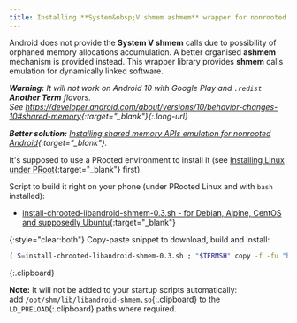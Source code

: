 ```yaml
---
title: Installing **System&nbsp;V shmem ashmem** wrapper for nonrooted Android
---
```

Android does not provide the **System&nbsp;V shmem** calls
due to possibility of orphaned memory allocations accumulation.
A better organised **ashmem** mechanism is provided instead.
This wrapper library provides **shmem** calls emulation for dynamically linked software.

*__Warning:__ It will not work on Android&nbsp;10 with Google Play and `.redist` __Another Term__ flavors.
<br/>See <https://developer.android.com/about/versions/10/behavior-changes-10#shared-memory>{:target="_blank"}{:.long-url}*

<hl><span markdown="1">
*__Better solution:__
[Installing shared memory APIs emulation for nonrooted Android](installing-linux-apis-emulation-for-nonrooted-android.html#main_content){:target="_blank"}.*
</span></hl>

It's supposed to use a PRooted environment to install it
(see [Installing Linux under PRoot](installing-linux-under-proot.html#main_content){:target="_blank"} first).

Script to build it right on your phone (under PRooted Linux and with `bash` installed):

* [install-chrooted-libandroid-shmem-0.3.sh - for Debian, Alpine, CentOS and supposedly Ubuntu](https://github.com/green-green-avk/AnotherTerm-scripts/blob/master/install-chrooted-libandroid-shmem-0.3.sh){:target="_blank"}

{:style="clear:both"}
Copy-paste snippet to download, build and install:
```sh
( S=install-chrooted-libandroid-shmem-0.3.sh ; "$TERMSH" copy -f -fu "https://raw.githubusercontent.com/green-green-avk/AnotherTerm-scripts/master/$S" -tp . && chmod 755 $S && ./$S )
```
{:.clipboard}

**Note:** It will not be added to your startup scripts automatically:<br/>
add `/opt/shm/lib/libandroid-shmem.so`{:.clipboard} to the `LD_PRELOAD`{:.clipboard} paths where required.
